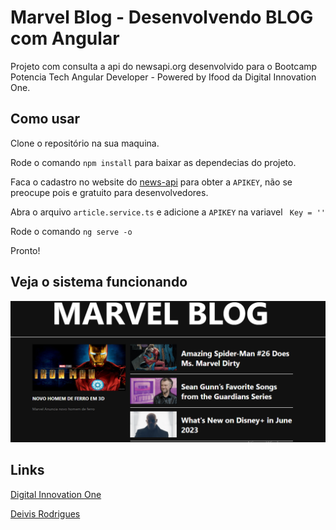 # Marvel Blog - Desenvolvendo BLOG com Angular

Projeto com consulta a api do newsapi.org desenvolvido para o Bootcamp Potencia Tech Angular Developer - Powered by Ifood da Digital Innovation One.


## Como usar

Clone o repositório na sua maquina.

Rode o comando `npm install` para baixar as dependecias do projeto.

Faca o cadastro no website do [news-api](https://newsapi.org/) para obter a `APIKEY`, não se preocupe pois e gratuito para desenvolvedores.

Abra o arquivo `article.service.ts` e adicione a `APIKEY` na variavel ` Key = ''`

Rode o comando `ng serve -o`

Pronto!

## Veja o sistema funcionando

![](src/assets/blog-marvel.png)


## Links

[Digital Innovation One](https://digitalinnovation.one/)

[Deivis Rodrigues](https://www.facebook.com/deivis.rodrigues.37)
